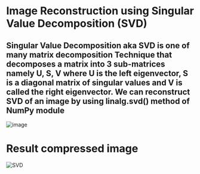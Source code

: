 # Image Reconstruction using Singular Value Decomposition (SVD) 
## Singular Value Decomposition aka SVD is one of many matrix decomposition Technique that decomposes a matrix into 3 sub-matrices namely U, S, V where U is the left eigenvector, S is a diagonal matrix of singular values and V is called the right eigenvector. We can reconstruct SVD of an image by using linalg.svd() method of NumPy module
![image](https://user-images.githubusercontent.com/92161283/216998536-63e9e1f3-9576-4c00-8320-733182dd2192.png)
# Result compressed image
![SVD](https://user-images.githubusercontent.com/92161283/216999239-c688d934-f1d7-4d5f-ad05-1a14f56c34c7.png)
